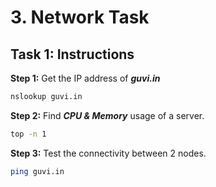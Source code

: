 # 3. Network Task

## Task 1: Instructions

**Step 1:** Get the IP address of ***guvi.in***

```bash
nslookup guvi.in
```

**Step 2:** Find ***CPU & Memory*** usage of a server.

```bash
top -n 1
```

**Step 3:** Test the connectivity between 2 nodes.

```bash
ping guvi.in
```
